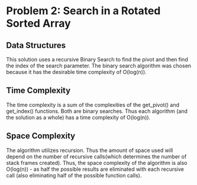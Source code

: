 # Problem 2: Search in a Rotated Sorted Array

## Data Structures

This solution uses a recursive Binary Search to find the pivot and then find the index of the search parameter. The binary search algorithm was chosen because it has the desirable time complexity of O(log(n)).

## Time Complexity

The time complexity is a sum of the complexities of the get_pivot() and get_index() functions. Both are binary searches. Thus each algorithm (and the solution as a whole) has a time complexity of O(log(n)).

## Space Complexity

The algorithm utilizes recursion. Thus the amount of space used will depend on the number of recursive calls(which determines the number of stack frames created). Thus, the space complexity of the algorithm is also O(log(n)) - as half the possible results are eliminated with each recursive call (also eliminating half of the possible function calls).
